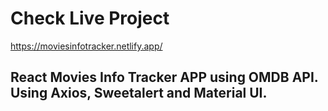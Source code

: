 # Check Live Project

https://moviesinfotracker.netlify.app/

## React Movies Info Tracker APP using OMDB API. Using Axios, Sweetalert and Material UI.
